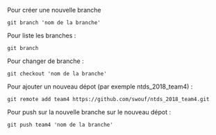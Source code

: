 Pour créer une nouvelle branche

	git branch 'nom de la branche'

Pour liste les branches :

	git branch

Pour changer de branche :

	git checkout 'nom de la branche'

Pour ajouter un nouveau dépot (par exemple ntds_2018_team4) :

	git remote add team4 https://github.com/swouf/ntds_2018_team4.git

Pour push sur la nouvelle branche sur le nouveau dépot :

	git push team4 'nom de la branche'
